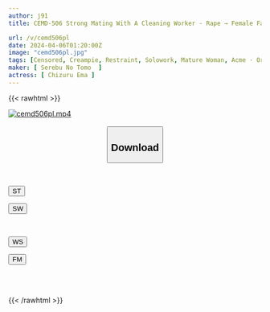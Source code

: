 ```yaml
---
author: j91
title: CEMD-506 Strong Mating With A Cleaning Worker - Rape → Female Fall → Sex Slave 6 Ema Chizuru

url: /v/cemd506pl
date: 2024-04-06T01:20:00Z
image: "cemd506pl.jpg"
tags: [Censored, Creampie, Restraint, Solowork, Mature Woman, Acme · Orgasm	]
maker: [ Serebu No Tomo  ]
actress: [ Chizuru Ema ]
---
```



{{< rawhtml >}}

<div class="video" data-videoid="WyVboLGBMeIbZKv">
    <a href="javascript:;">
        <img src="/v/cemd506pl/cemd506pl.jpg" width="WIDTH" height="HEIGHT" alt="cemd506pl.mp4" loading="lazy">
    </a>
</div>

<script type="text/javascript" src="https://j91.asia/asset/on-demand-st.js"></script>

<br>
  <link rel="stylesheet" href="https://j91.asia/asset/bs5.css">
  
  <center>
  <button class="btn btn-primary" type="button" data-bs-toggle="collapse" data-bs-target=".multi-collapse" aria-expanded="false" aria-controls="multiCollapseExample1 multiCollapseExample2"><h2>Download</h2></button></center>
</p>
<div class="row">
  <div class="col">
    <div class="collapse multi-collapse" id="multiCollapseExample1">
      <div class="card card-body">
	      	      <br>
<div class="buttons">  
<p><a href="https://streamtape.to/v/WyVboLGBMeIbZKv" target="_blank"><button class="btn-hover color-3"><i class="fa fa-download"></i> ST</button></a></p>
<p><a href="https://asnwish.com/ptmqj1jq0d2u" target="_blank"><button class="btn-hover color-2"><i class="fa fa-download"></i> SW</button></a></p></div>
    </div>
  </div>
</div>
  <div class="col">
    <div class="collapse multi-collapse" id="multiCollapseExample2">
      <div class="card card-body">
	      <br>
<div class="buttons">
<p><a href="https://wolfstream.tv/u3hve7t992z7"><button class="btn-hover color-9"><i class="fa fa-download"></i> WS</button></a></p>
<p><a href="https://filemoon.sx/d/8t0kkbzem6fc"><button class="btn-hover color-8"><i class="fa fa-download"></i> FM</button></a></p></div>
<br><br>
      </div>
    </div>
  </div>
</div>

{{< /rawhtml >}}